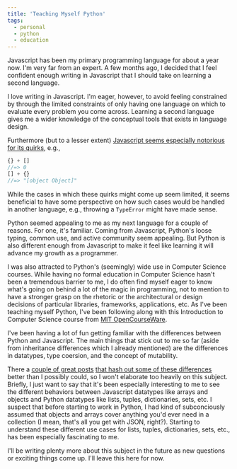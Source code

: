 ```yaml
---
title: 'Teaching Myself Python'
tags:
  - personal
  - python
  - education
---
```

Javascript has been my primary programming language for about a year now. I'm very far from an expert. A few months ago, I decided that I feel confident enough writing in Javascript that I should take on learning a second language.

I love writing in Javascript. I'm eager, however, to avoid feeling constrained by through the limited constraints of only having one language on which to evaluate every problem you come across. Learning a second language gives me a wider knowledge of the conceptual tools that exists in language design.

Furthermore (but to a lesser extent) [Javascript seems especially notorious for its quirks](https://www.destroyallsoftware.com/talks/wat), e.g.,
```javascript
{} + []
//=> 0
[] + {}
//=> "[object Object]"
```
While the cases in which these quirks might come up seem limited, it seems beneficial to have some perspective on how such cases would be handled in another language, e.g., throwing a `TypeError` might have made sense.

Python seemed appealing to me as my next language for a couple of reasons. For one, it's familiar. Coming from Javascript, Python's loose typing, common use, and active community seem appealing. But Python is also different enough from Javascript to make it feel like learning it will advance my growth as a programmer.

I was also attracted to Python's (seemingly) wide use in Computer Science courses. While having no formal education in Computer Science hasn't been a tremendous barrier to me, I do often find myself eager to know what's going on behind a lot of the magic in programming, not to mention to have a stronger grasp on the rhetoric or the architectural or design decisions of particular libraries, frameworks, applications, etc. As I've been teaching myself Python, I've been following along with this Introduction to Computer Science course from [MIT OpenCourseWare](http://ocw.mit.edu/courses/electrical-engineering-and-computer-science/6-00sc-introduction-to-computer-science-and-programming-spring-2011/).

I've been having a lot of fun getting familiar with the differences between Python and Javascript. The main things that stick out to me so far (aside from inheritance differences which I already mentioned) are the differences in datatypes, type coersion, and the concept of mutability.

There a [couple of great posts](http://hg.toolness.com/python-for-js-programmers/raw-file/tip/PythonForJsProgrammers.html) [that hash out some of these differences](https://blog.glyphobet.net/essay/2557) better than I possibly could, so I won't elaborate too heavily on this subject. Briefly, I just want to say that it's been especially interesting to me to see the different behaviors between Javascript datatypes like arrays and objects and Python datatypes like lists, tuples, dictionaries, sets, etc. I suspect that before starting to work in Python, I had kind of subconciously assumed that objects and arrays cover anything you'd ever need in a collection (I mean, that's all you get with JSON, right?). Starting to understand these different use cases for lists, tuples, dictionaries, sets, etc., has been especially fascinating to me.

I'll be writing plenty more about this subject in the future as new questions or exciting things come up. I'll leave this here for now.